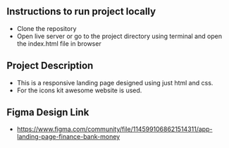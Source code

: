 ## Instructions to run project locally
* Clone the repository
* Open live server or go to the project directory using terminal and open the index.html file in browser

## Project Description
* This is a responsive landing page designed using just html and css.
* For the icons kit awesome website is used.

## Figma Design Link
* https://www.figma.com/community/file/1145991068621514311/app-landing-page-finance-bank-money

